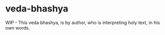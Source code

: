 # veda-bhashya
WIP - This veda bhashya, is by author, who is interpreting holy text, in his own words.
